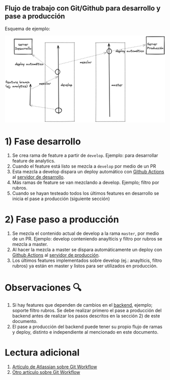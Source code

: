 ## Flujo de trabajo con Git/Github para desarrollo y pase a producción

Esquema de ejemplo:

![git workflow](git_workflow.png)

# 1) Fase desarrollo

1. Se crea rama de feature a partir de `develop`. Ejemplo: para desarrollar feature de analytics.
2. Cuando el feature está listo se mezcla a `develop` por medio de un PR
3. Esta mezcla a develop dispara un deploy automático con [Github Actions](../.github/workflows/deploy-dev.yml) al [servidor de desarrollo](http://fischwarm-frontend-dev.s3-website-sa-east-1.amazonaws.com).
4. Más ramas de feature se van mezclando a develop. Ejemplo; filtro por rubros.
5. Cuando se hayan testeado todos los últimos features en desarrollo se inicia el pase a producción (siguiente sección)

# 2) Fase paso a producción

1. Se mezcla el contenido actual de develop a la rama `master`, por medio de un PR. Ejemplo: develop conteniendo anaylticis y filtro por rubros se mezcla a master.
2. Al hacer la mezcla a master se dispara automáticamente un deploy con [Github Actions](../.github/workflows/deploy.yml) al [servidor de producción](http://form.asepy.org).
3. Los últimos features implementados sobre develop (ej.: anaylticis, filtro rubros) ya están en master y listos para ser utilizados en producción.

# Observaciones 🔍

1. Si hay features que dependen de cambios en el [backend](https://github.com/Asepy/fischwarm-backend), ejemplo; soporte filtro rubros. Se debe realizar primero el pase a producción del backend antes de realizar los pasos descritos en la sección 2) de este documento.
2. El pase a producción del backend puede tener su propio flujo de ramas y deploy, distinto e independiente al mencionado en este documento.

# Lectura adicional

1. [Artículo de Atlassian sobre Git Workflow](https://www.atlassian.com/git/tutorials/comparing-workflows/gitflow-workflow)
2. [Otro artículo sobre Git Workflow](https://nvie.com/posts/a-successful-git-branching-model/)
